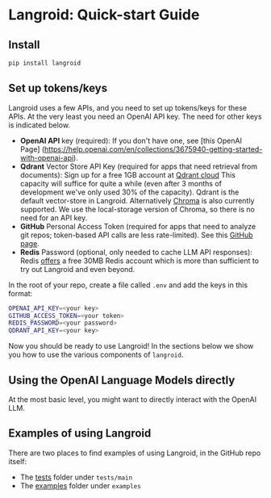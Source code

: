 # Langroid: Quick-start Guide

## Install

```bash
pip install langroid
```

## Set up tokens/keys 

Langroid uses a few APIs, and you need to set up tokens/keys for these APIs.
At the very least you need an OpenAI API key. 
The need for other keys is indicated below.

- **OpenAI API** key (required): If you don't have one, see [this OpenAI Page]
  (https://help.openai.com/en/collections/3675940-getting-started-with-openai-api).
- **Qdrant** Vector Store API Key (required for apps that need retrieval from 
  documents): Sign up for a free 1GB account at [Qdrant cloud](https://cloud.qdrant.io)
  This capacity will suffice for quite a while (even after 3 months of 
  development we've only used 30% of the capacity). Qdrant is the default 
  vector-store in Langroid. Alternatively [Chroma](https://docs.trychroma.com/) is also currently supported. We use the local-storage version of Chroma, so there is no need for an 
  API key. 
- **GitHub** Personal Access Token (required for apps that need to analyze git 
  repos; token-based API calls are less rate-limited). See this
    [GitHub page](https://docs.github.com/en/authentication/keeping-your-account-and-data-secure/managing-your-personal-access-tokens).
- **Redis** Password (optional, only needed to cache LLM API responses):
  Redis [offers](https://redis.com/try-free/) a free 30MB Redis account 
  which is more than sufficient to try out Langroid and even beyond.

In the root of your repo, create a file called `.env` and add the keys in this format: 
```bash
OPENAI_API_KEY=<your key>
GITHUB_ACCESS_TOKEN=<your token>
REDIS_PASSWORD=<your password>
QDRANT_API_KEY=<your key>
```

Now you should be ready to use Langroid!
In the sections below we show you how to use the various components of 
`langroid`.


## Using the OpenAI Language Models directly
At the most basic level, you might want to directly interact with the OpenAI LLM. 



## Examples of using Langroid
There are two places to find examples of using Langroid, in the GitHub repo 
itself:

- The [tests](https://github.com/langroid/langroid/tree/main/tests/main) 
  folder under `tests/main`
- The [examples](https://github.com/langroid/langroid/tree/main/examples) 
  folder under `examples`


